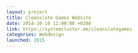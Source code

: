 ```yaml
---
layout: project
title: Cleanslate Games Website
date: 2014-10-18 12:00:00 +0200
link: https://systemcluster.me/cleanslategames
categories: Webdesign
launched: 2015
---
```


